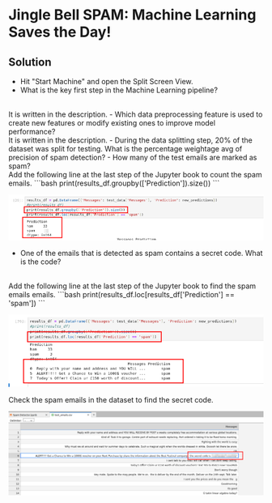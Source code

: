 # Jingle Bell SPAM: Machine Learning Saves the Day!

## Solution
- Hit "Start Machine" and open the Split Screen View.
- What is the key first step in the Machine Learning pipeline? 
<br/>
It is written in the description.
- Which data preprocessing feature is used to create new features or modify existing ones to improve model performance?
<br/>
It is written in the description.
- During the data splitting step, 20% of the dataset was split for testing. What is the percentage weightage avg of precision of spam detection?
- How many of the test emails are marked as spam?
<br/>
Add the following line at the last step of the Jupyter book to count the spam emails.
```bash
print(results_df.groupby(['Prediction']).size())
```

![Alt text](image.png)

- One of the emails that is detected as spam contains a secret code. What is the code?
<br/>
Add the following line at the last step of the Jupyter book to find the spam emails emails.
```bash
print(results_df.loc[results_df['Prediction'] == 'spam'])
```

![Alt text](image-1.png)

Check the spam emails in the dataset to find the secret code.

![Alt text](image-2.png)
